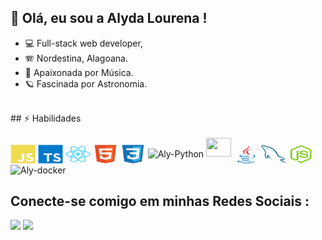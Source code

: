 ## 👋 Olá, eu sou a Alyda Lourena !
- 💻 Full-stack web developer,
- 🪗 Nordestina, Alagoana.
- 🎵 Apaixonada por Música.
- 🪐 Fascinada por Astronomia.
</br>
## ⚡ Habilidades

<div style="display: inline_block"><br>
  <img align="center" alt="Aly-Js" height="30" width="40" src="https://raw.githubusercontent.com/devicons/devicon/master/icons/javascript/javascript-plain.svg">
   <img align="center" alt="Aly-TS" height="30" width= 40" src="https://raw.githubusercontent.com/devicons/devicon/master/icons/typescript/typescript-original.svg"/>
  <img align="center" alt="Aly-React" height="30" width= 40" src="https://raw.githubusercontent.com/devicons/devicon/master/icons/react/react-original.svg"/>
  <img align="center" alt="Aly-HTML"  height="30" width="40" src="https://raw.githubusercontent.com/devicons/devicon/master/icons/html5/html5-original.svg">
  <img align="center" alt="Aly-CSS" height="30" width="40" src="https://raw.githubusercontent.com/devicons/devicon/master/icons/css3/css3-original.svg">
  <img align="center" alt="Aly-Python" height="30" width="40" src="https://cdn.jsdelivr.net/gh/devicons/devicon/icons/python/python-original.svg" />
     <img src="https://cdn.jsdelivr.net/gh/devicons/devicon/icons/git/git-plain.svg" height="30" width="40"
 src="https://raw.githubusercontent.com/devicons/devicon/master/icons/mysql/mysql-original.svg">
  <img align="center" alt="Aly-JAVA" height="30" width= 40"
  src="https://raw.githubusercontent.com/devicons/devicon/master/icons/java/java-original.svg"/>
  <img align="center" alt="Rafa-CSS" height="30" width="40" src="https://raw.githubusercontent.com/devicons/devicon/master/icons/mysql/mysql-original.svg">
   <img align="center" alt="Aly-TS" height="30" width= 40" src="https://raw.githubusercontent.com/devicons/devicon/master/icons/nodejs/nodejs-original.svg"/>
   <img align="center" alt="Aly-docker" height="30" width= 70" src="https://img.shields.io/badge/-Docker-05122A?style=flat&logo=docker"/>

   </br>

   ## Conecte-se comigo em minhas Redes Sociais :
 
<div> 
  <a href="https://www.instagram.com/alydalourena/" target="_blank"><img src="https://img.shields.io/badge/-Instagram-%23E4405F?style=for-the-badge&logo=instagram&logoColor=white" target="_blank"></a>
  <a href="https://www.linkedin.com/in/alyda-lourena-365289202/" target="_blank"><img src="https://img.shields.io/badge/-LinkedIn-%230077B5?style=for-the-badge&logo=linkedin&logoColor=white" target="_blank"></a> 
 
</div>
